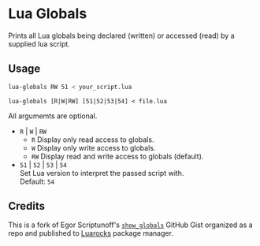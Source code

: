 # Lua Globals

Prints all Lua globals being declared (written) or accessed (read) by a supplied lua script.

## Usage

```bash
lua-globals RW 51 < your_script.lua
```

`lua-globals [R|W|RW] [51|52|53|54] < file.lua`

All argumemts are optional.

- `R` | `W` | `RW`
  - `R`
    Display only read access to globals.
  - `W`
    Display only write access to globals.
  - `RW`
    Display read and write access to globals (default).
- `51` | `52` | `53` | `54`  
  Set Lua version to interpret the passed script with.  
  Default: `54`

## Credits

This is a fork of Egor Scriptunoff's [`show_globals`](https://gist.github.com/Egor-Skriptunoff/e4ab3bfc777faf4482a1b3f3ae19181b)
GitHub Gist organized as a repo and published to [Luarocks](luarocks.org) package manager.
